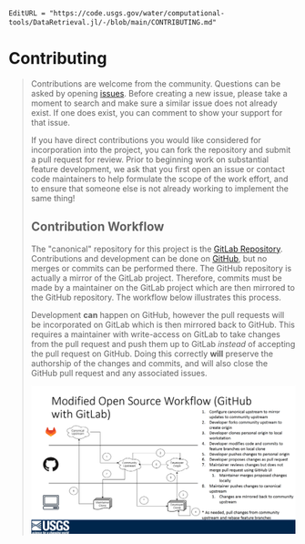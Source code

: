 ```@meta
EditURL = "https://code.usgs.gov/water/computational-tools/DataRetrieval.jl/-/blob/main/CONTRIBUTING.md"
```

# Contributing

> Contributions are welcome from the community.
> Questions can be asked by opening [issues](https://code.usgs.gov/water/computational-tools/DataRetrieval.jl/-/issues).
> Before creating a new issue, please take a moment to search and make sure a similar issue does not already exist.
> If one does exist, you can comment to show your support for that issue.
> 
> If you have direct contributions you would like considered for incorporation into the project, you can fork the repository and submit a pull request for review.
> Prior to beginning work on substantial feature development, we ask that you first open an issue or contact code maintainers to help formulate the scope of the work effort, and to ensure that someone else is not already working to implement the same thing!
> 
> ## Contribution Workflow
> 
> The "canonical" repository for this project is the
> [GitLab Repository](https://code.usgs.gov/water/computational-tools/DataRetrieval.jl).
> Contributions and development can be done on
> [GitHub](https://github.com/DOI-USGS/DataRetrieval.jl),
> but no merges or commits can be performed there.
> The GitHub repository is actually a mirror of the GitLab project.
> Therefore, commits must be made by a maintainer on the GitLab project which
> are then mirrored to the GitHub repository.
> The workflow below illustrates this process.
> 
> Development **can** happen on GitHub, however the pull requests will be
> incorporated on GitLab which is then mirrored back to GitHub.
> This requires a maintainer with write-access on GitLab to take changes from
> the pull request and push them up to GitLab *instead* of accepting the
> pull request on GitHub.
> Doing this correctly **will** preserve the authorship of the changes and
> commits, and will also close the GitHub pull request and any associated issues.
> 
> ![mirror-workflow](docs/src/imgs/mirror-workflow.png)

